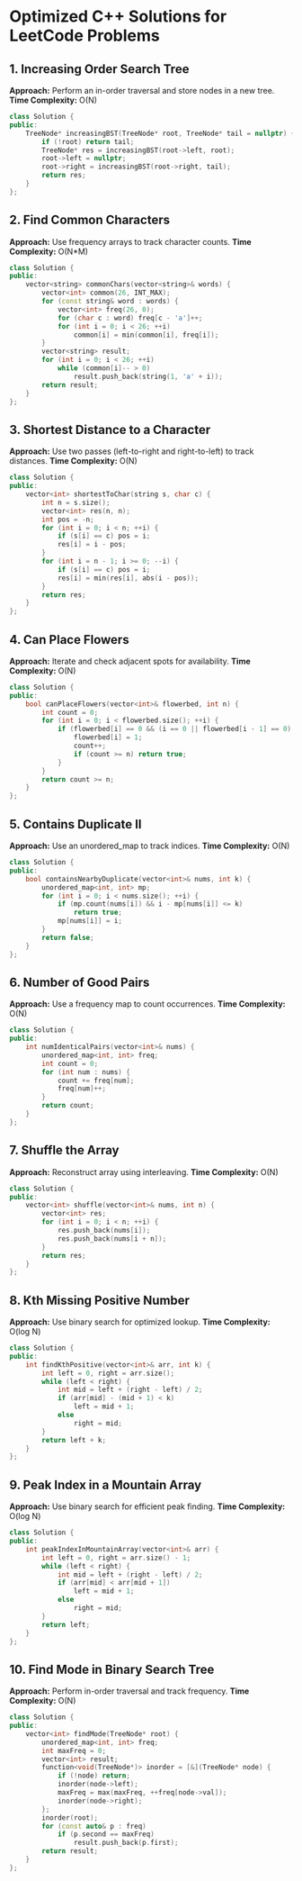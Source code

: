 # Optimized C++ Solutions for LeetCode Problems

## 1. Increasing Order Search Tree
**Approach:** Perform an in-order traversal and store nodes in a new tree.
**Time Complexity:** O(N)
```cpp
class Solution {
public:
    TreeNode* increasingBST(TreeNode* root, TreeNode* tail = nullptr) {
        if (!root) return tail;
        TreeNode* res = increasingBST(root->left, root);
        root->left = nullptr;
        root->right = increasingBST(root->right, tail);
        return res;
    }
};
```

## 2. Find Common Characters
**Approach:** Use frequency arrays to track character counts.
**Time Complexity:** O(N*M)
```cpp
class Solution {
public:
    vector<string> commonChars(vector<string>& words) {
        vector<int> common(26, INT_MAX);
        for (const string& word : words) {
            vector<int> freq(26, 0);
            for (char c : word) freq[c - 'a']++;
            for (int i = 0; i < 26; ++i)
                common[i] = min(common[i], freq[i]);
        }
        vector<string> result;
        for (int i = 0; i < 26; ++i)
            while (common[i]-- > 0)
                result.push_back(string(1, 'a' + i));
        return result;
    }
};
```

## 3. Shortest Distance to a Character
**Approach:** Use two passes (left-to-right and right-to-left) to track distances.
**Time Complexity:** O(N)
```cpp
class Solution {
public:
    vector<int> shortestToChar(string s, char c) {
        int n = s.size();
        vector<int> res(n, n);
        int pos = -n;
        for (int i = 0; i < n; ++i) {
            if (s[i] == c) pos = i;
            res[i] = i - pos;
        }
        for (int i = n - 1; i >= 0; --i) {
            if (s[i] == c) pos = i;
            res[i] = min(res[i], abs(i - pos));
        }
        return res;
    }
};
```

## 4. Can Place Flowers
**Approach:** Iterate and check adjacent spots for availability.
**Time Complexity:** O(N)
```cpp
class Solution {
public:
    bool canPlaceFlowers(vector<int>& flowerbed, int n) {
        int count = 0;
        for (int i = 0; i < flowerbed.size(); ++i) {
            if (flowerbed[i] == 0 && (i == 0 || flowerbed[i - 1] == 0) && (i == flowerbed.size() - 1 || flowerbed[i + 1] == 0)) {
                flowerbed[i] = 1;
                count++;
                if (count >= n) return true;
            }
        }
        return count >= n;
    }
};
```

## 5. Contains Duplicate II
**Approach:** Use an unordered_map to track indices.
**Time Complexity:** O(N)
```cpp
class Solution {
public:
    bool containsNearbyDuplicate(vector<int>& nums, int k) {
        unordered_map<int, int> mp;
        for (int i = 0; i < nums.size(); ++i) {
            if (mp.count(nums[i]) && i - mp[nums[i]] <= k)
                return true;
            mp[nums[i]] = i;
        }
        return false;
    }
};
```

## 6. Number of Good Pairs
**Approach:** Use a frequency map to count occurrences.
**Time Complexity:** O(N)
```cpp
class Solution {
public:
    int numIdenticalPairs(vector<int>& nums) {
        unordered_map<int, int> freq;
        int count = 0;
        for (int num : nums) {
            count += freq[num];
            freq[num]++;
        }
        return count;
    }
};
```

## 7. Shuffle the Array
**Approach:** Reconstruct array using interleaving.
**Time Complexity:** O(N)
```cpp
class Solution {
public:
    vector<int> shuffle(vector<int>& nums, int n) {
        vector<int> res;
        for (int i = 0; i < n; ++i) {
            res.push_back(nums[i]);
            res.push_back(nums[i + n]);
        }
        return res;
    }
};
```

## 8. Kth Missing Positive Number
**Approach:** Use binary search for optimized lookup.
**Time Complexity:** O(log N)
```cpp
class Solution {
public:
    int findKthPositive(vector<int>& arr, int k) {
        int left = 0, right = arr.size();
        while (left < right) {
            int mid = left + (right - left) / 2;
            if (arr[mid] - (mid + 1) < k)
                left = mid + 1;
            else
                right = mid;
        }
        return left + k;
    }
};
```

## 9. Peak Index in a Mountain Array
**Approach:** Use binary search for efficient peak finding.
**Time Complexity:** O(log N)
```cpp
class Solution {
public:
    int peakIndexInMountainArray(vector<int>& arr) {
        int left = 0, right = arr.size() - 1;
        while (left < right) {
            int mid = left + (right - left) / 2;
            if (arr[mid] < arr[mid + 1])
                left = mid + 1;
            else
                right = mid;
        }
        return left;
    }
};
```

## 10. Find Mode in Binary Search Tree
**Approach:** Perform in-order traversal and track frequency.
**Time Complexity:** O(N)
```cpp
class Solution {
public:
    vector<int> findMode(TreeNode* root) {
        unordered_map<int, int> freq;
        int maxFreq = 0;
        vector<int> result;
        function<void(TreeNode*)> inorder = [&](TreeNode* node) {
            if (!node) return;
            inorder(node->left);
            maxFreq = max(maxFreq, ++freq[node->val]);
            inorder(node->right);
        };
        inorder(root);
        for (const auto& p : freq)
            if (p.second == maxFreq)
                result.push_back(p.first);
        return result;
    }
};
```